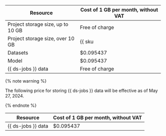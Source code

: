 | Resource | Cost of 1 GB per month, without VAT |
--- | ---
| Project storage size, up to 10 GB | Free of charge |
| Project storage size, over 10 GB | {{ sku|USD|nbs.network-nvme.allocated|month|string }} |
| Datasets | $0.095437 |
| Model | $0.095437 |
| {{ ds-jobs }} data | Free of charge |

{% note warning %}

The following price for storing {{ ds-jobs }} data will be effective as of May 27, 2024.

{% endnote %}

| Resource | Cost of 1 GB per month, without VAT |
| --- | --- |
| {{ ds-jobs }} data | $0.095437 |
